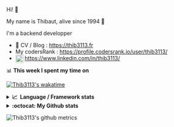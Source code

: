 Hi! 👋

My name is Thibaut, alive since 1994 🍷

I'm a backend developper

-   📝 CV / Blog : https://thib3113.fr
-   My codersRank : https://profile.codersrank.io/user/thib3113/
-   <a href="https://www.linkedin.com/in/thib3113/"><img align="left" alt="Thib3113's Linkedin" width="21px" src="https://img.icons8.com/color/48/linkedin.png" /></a> https://www.linkedin.com/in/thib3113/

📊 **This week I spent my time on**

[![Thib3113's wakatime](https://github-readme-stats.vercel.app/api/wakatime?username=thib3113&layout=default&theme=dracula&langs_count=6&hide_title=true&hide_border=true)](https://wakatime.com/@thib3113)

<details>
  <summary><b>📈&nbsp;&nbsp;Language&nbsp;/&nbsp;Framework stats</b></summary>
  <br/>  
  <a href='https://profile.codersrank.io/user/thib3113/'>
  <img src='http://cr-skills-chart-widget.azurewebsites.net/api/api?username=thib3113&padding=30&skills=php,batchfile,javascript,less,mysql,reactjs,scss,shell,typescript,vue'>
  </a>
</details>

<details>
  <summary><b>:octocat: My Github stats</b></summary>
  <br/>  
  
  <img src="https://github-readme-stats.vercel.app/api?username=thib3113&theme=dracula&show_icons=true&" alt="Thib3113's GitHub stats" />

<!--START_SECTION:activity-->

1. 🗣 Commented on [#646](https://github.com/thib3113/unifi-client/issues/646#issuecomment-1719147206) in [thib3113/unifi-client](https://github.com/thib3113/unifi-client)
2. 🗣 Commented on [#367](https://github.com/moleculerjs/moleculer-db/pull/367#issuecomment-1711354850) in [moleculerjs/moleculer-db](https://github.com/moleculerjs/moleculer-db)
3. 🗣 Commented on [#367](https://github.com/moleculerjs/moleculer-db/pull/367#issuecomment-1710695628) in [moleculerjs/moleculer-db](https://github.com/moleculerjs/moleculer-db)
4. 🚀 Published release [crowdsec-http-middleware/v0.0.7](https://github.com/thib3113/node-crowdsec/releases/tag/crowdsec-http-middleware/v0.0.7) in [thib3113/node-crowdsec](https://github.com/thib3113/node-crowdsec)
5. 🚀 Published release [crowdsec-client-scenarios/v0.0.13](https://github.com/thib3113/node-crowdsec/releases/tag/crowdsec-client-scenarios/v0.0.13) in [thib3113/node-crowdsec](https://github.com/thib3113/node-crowdsec)
 <!--END_SECTION:activity-->

</details>

![Thib3113's github metrics](https://gist.githubusercontent.com/thib3113/83a96e16f8bca103f1b0e376186c66ec/raw/github-metrics.svg)
